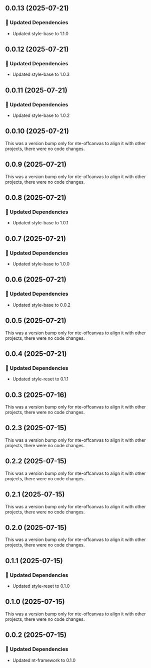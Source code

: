 ## 0.0.13 (2025-07-21)

### 🧱 Updated Dependencies

- Updated style-base to 1.1.0

## 0.0.12 (2025-07-21)

### 🧱 Updated Dependencies

- Updated style-base to 1.0.3

## 0.0.11 (2025-07-21)

### 🧱 Updated Dependencies

- Updated style-base to 1.0.2

## 0.0.10 (2025-07-21)

This was a version bump only for nte-offcanvas to align it with other projects, there were no code changes.

## 0.0.9 (2025-07-21)

This was a version bump only for nte-offcanvas to align it with other projects, there were no code changes.

## 0.0.8 (2025-07-21)

### 🧱 Updated Dependencies

- Updated style-base to 1.0.1

## 0.0.7 (2025-07-21)

### 🧱 Updated Dependencies

- Updated style-base to 1.0.0

## 0.0.6 (2025-07-21)

### 🧱 Updated Dependencies

- Updated style-base to 0.0.2

## 0.0.5 (2025-07-21)

This was a version bump only for nte-offcanvas to align it with other projects, there were no code changes.

## 0.0.4 (2025-07-21)

### 🧱 Updated Dependencies

- Updated style-reset to 0.1.1

## 0.0.3 (2025-07-16)

This was a version bump only for nte-offcanvas to align it with other projects, there were no code changes.

## 0.2.3 (2025-07-15)

This was a version bump only for nte-offcanvas to align it with other projects, there were no code changes.

## 0.2.2 (2025-07-15)

This was a version bump only for nte-offcanvas to align it with other projects, there were no code changes.

## 0.2.1 (2025-07-15)

This was a version bump only for nte-offcanvas to align it with other projects, there were no code changes.

## 0.2.0 (2025-07-15)

This was a version bump only for nte-offcanvas to align it with other projects, there were no code changes.

## 0.1.1 (2025-07-15)

### 🧱 Updated Dependencies

- Updated style-reset to 0.1.0

## 0.1.0 (2025-07-15)

This was a version bump only for nte-offcanvas to align it with other projects, there were no code changes.

## 0.0.2 (2025-07-15)

### 🧱 Updated Dependencies

- Updated nt-framework to 0.1.0
